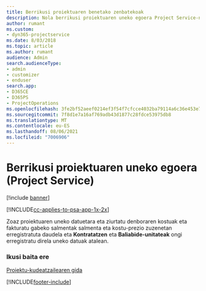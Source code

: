 ```yaml
---
title: Berrikusi proiektuaren benetako zenbatekoak
description: Nola berrikusi proiektuaren uneko egoera Project Service-n
author: rumant
ms.custom:
- dyn365-projectservice
ms.date: 8/03/2018
ms.topic: article
ms.author: rumant
audience: Admin
search.audienceType:
- admin
- customizer
- enduser
search.app:
- D365CE
- D365PS
- ProjectOperations
ms.openlocfilehash: 3fe2bf52aeef0214ef3f54f7cfcce4032ba79114a6c36e453e7412a85af52a49
ms.sourcegitcommit: 7f8d1e7a16af769adb43d1877c28fdce53975db8
ms.translationtype: MT
ms.contentlocale: eu-ES
ms.lasthandoff: 08/06/2021
ms.locfileid: "7006906"
---
```

# <a name="review-project-actuals-project-service"></a>Berrikusi proiektuaren uneko egoera (Project Service)

[!include [banner](../includes/psa-now-project-operations.md)]

[!INCLUDE[cc-applies-to-psa-app-1x-2x](../includes/cc-applies-to-psa-app-1x-2x.md)]

Zoaz proiektuaren uneko datuetara eta ziurtatu denboraren kostuak eta fakturatu gabeko salmentak salmenta eta kostu-prezio zuzenetan erregistratuta daudela eta **Kontratatzen** eta **Baliabide-unitateak** ongi erregistratu direla uneko datuak atalean.  
  
### <a name="see-also"></a>Ikusi baita ere  
 [Proiektu-kudeatzailearen gida](../psa/project-manager-guide.md)


[!INCLUDE[footer-include](../includes/footer-banner.md)]